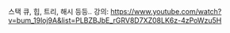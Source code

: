 스택 큐, 힙, 트리, 해시 등등..
강의: https://www.youtube.com/watch?v=bum_19loj9A&list=PLBZBJbE_rGRV8D7XZ08LK6z-4zPoWzu5H
